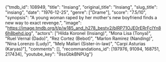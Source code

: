 {"tmdb_id": 108949, "title": "Insiang", "original_title": "Insiang", "slug_title": "insiang", "date": "1976-12-25", "genre": ["Drame"], "score": "7.5/10", "synopsis": "A young woman raped by her mother's new boyfriend finds a new way to exact revenge.", "image": "https://image.tmdb.org/t/p/w185_and_h278_bestv2/bIRP71OJE0rERrFcIYn86h8behd.jpg", "actors": ["Hilda Koronel (Insiang)", "Mona Lisa (Tonya)", "Ruel Vernal (Dado)", "Rez Cortez (Bebot)", "Marlon Ramirez (Nanding)", "Nina Lorenzo (Ludy)", "Mely Mallari (Sister-in-law)", "Carpi Asturias (Karyas)"], "comments": [], "recommandations_id": [197976, 91094, 168751, 217434], "youtube_key": "9ssGbkBNPUg"}